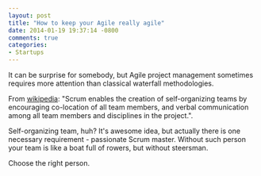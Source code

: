 ```yaml
---
layout: post
title: "How to keep your Agile really agile"
date: 2014-01-19 19:37:14 -0800
comments: true
categories:
- Startups
---
```


It can be surprise for somebody, but Agile project management sometimes requires more attention than classical waterfall methodologies.

From [wikipedia](<http://en.wikipedia.org/wiki/Scrum_(software_development)>): "Scrum enables the creation of self-organizing teams by encouraging co-location of all team members, and verbal communication among all team members and disciplines in the project.".

Self-organizing team, huh? It's awesome idea, but actually there is one necessary requirement - passionate Scrum master. Without such person your team is like a boat full of rowers, but without steersman.

Choose the right person.
